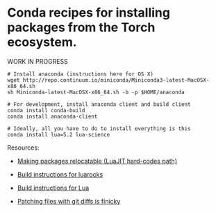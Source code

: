 # Conda recipes for installing packages from the Torch ecosystem.

WORK IN PROGRESS

```
# Install anaconda (instructions here for OS X)
wget http://repo.continuum.io/miniconda/Miniconda3-latest-MacOSX-x86_64.sh
sh Miniconda-latest-MacOSX-x86_64.sh -b -p $HOME/anaconda

# For development, install anaconda client and build client
conda install conda-build
conda install anaconda-client

# Ideally, all you have to do to install everything is this
conda install lua=5.2 lua-science
```

Resources:

* [Making packages relocatable (LuaJIT hard-codes path)](http://conda.pydata.org/docs/building/meta-yaml.html?highlight=prefix#making-packages-relocatable)

* [Build instructions for luarocks](https://github.com/keplerproject/luarocks/wiki/Installation-instructions-for-Unix)

* [Build instructions for Lua](http://ftp.tku.edu.tw/NetBSD/NetBSD-current/src/external/mit/lua/dist/doc/readme.html)

* [Patching files with git diffs is finicky](http://unix.stackexchange.com/questions/1395/what-does-patch-unexpectedly-ends-in-middle-of-line-mean)
